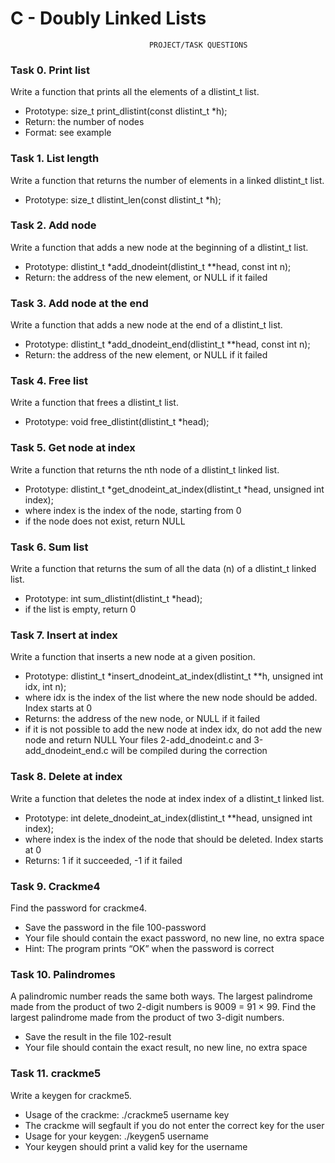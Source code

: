 # C - Doubly Linked Lists
                                   PROJECT/TASK QUESTIONS

### Task 0. Print list

Write a function that prints all the elements of a dlistint_t list.
- Prototype: size_t print_dlistint(const dlistint_t *h);
- Return: the number of nodes
- Format: see example

### Task 1. List length

Write a function that returns the number of elements in a linked dlistint_t list.
- Prototype: size_t dlistint_len(const dlistint_t *h);

### Task 2. Add node

Write a function that adds a new node at the beginning of a dlistint_t list.
- Prototype: dlistint_t *add_dnodeint(dlistint_t **head, const int n);
- Return: the address of the new element, or NULL if it failed

### Task 3. Add node at the end

Write a function that adds a new node at the end of a dlistint_t list.
- Prototype: dlistint_t *add_dnodeint_end(dlistint_t **head, const int n);
- Return: the address of the new element, or NULL if it failed

### Task 4. Free list

Write a function that frees a dlistint_t list.
- Prototype: void free_dlistint(dlistint_t *head);

### Task 5. Get node at index

Write a function that returns the nth node of a dlistint_t linked list.
- Prototype: dlistint_t *get_dnodeint_at_index(dlistint_t *head, unsigned int index);
- where index is the index of the node, starting from 0
- if the node does not exist, return NULL

### Task 6. Sum list

Write a function that returns the sum of all the data (n) of a dlistint_t linked list.
- Prototype: int sum_dlistint(dlistint_t *head);
- if the list is empty, return 0

### Task 7. Insert at index

Write a function that inserts a new node at a given position.
- Prototype: dlistint_t *insert_dnodeint_at_index(dlistint_t **h, unsigned int idx, int n);
- where idx is the index of the list where the new node should be added. Index starts at 0
- Returns: the address of the new node, or NULL if it failed
- if it is not possible to add the new node at index idx, do not add the new node and return NULL
Your files 2-add_dnodeint.c and 3-add_dnodeint_end.c will be compiled during the correction

### Task 8. Delete at index

Write a function that deletes the node at index index of a dlistint_t linked list.
- Prototype: int delete_dnodeint_at_index(dlistint_t **head, unsigned int index);
- where index is the index of the node that should be deleted. Index starts at 0
- Returns: 1 if it succeeded, -1 if it failed

### Task 9. Crackme4

Find the password for crackme4.
- Save the password in the file 100-password
- Your file should contain the exact password, no new line, no extra space
- Hint: The program prints “OK” when the password is correct

### Task 10. Palindromes

A palindromic number reads the same both ways. The largest palindrome made from the product of two 2-digit numbers is 9009 = 91 × 99.
Find the largest palindrome made from the product of two 3-digit numbers.
- Save the result in the file 102-result
- Your file should contain the exact result, no new line, no extra space

### Task 11. crackme5

Write a keygen for crackme5.
- Usage of the crackme: ./crackme5 username key
- The crackme will segfault if you do not enter the correct key for the user
- Usage for your keygen: ./keygen5 username
- Your keygen should print a valid key for the username
